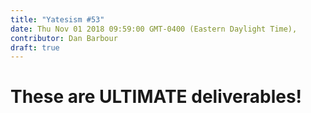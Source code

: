 ```yaml
---
title: "Yatesism #53"
date: Thu Nov 01 2018 09:59:00 GMT-0400 (Eastern Daylight Time),
contributor: Dan Barbour
draft: true
---
```

# These are **ULTIMATE** deliverables!
